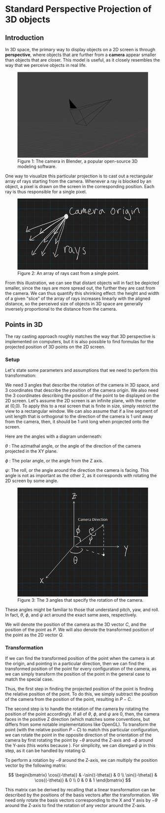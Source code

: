 
# Standard Perspective Projection of 3D objects

## Introduction
In 3D space, the primary way to display objects on a 2D screen is through **perspective**, where objects that are further from a **camera** appear smaller than objects that are closer. This model is useful, as it closely resembles the way that we perceive objects in real life.

<figure>
  <img src="../assets/images/perspective_projection/camera.png" alt="Blender Camera" />
  <figcaption>Figure 1: The camera in Blender, a popular open-source 3D modeling software.</figcaption>
</figure>

One way to visualize this particular projection is to cast out a rectangular array of rays starting from the camera. Whenever a ray is blocked by an object, a pixel is drawn on the screen in the corresponding position. Each ray is thus responsible for a single pixel.

<figure>
  <img src="../assets/images/perspective_projection/rays.png" alt="Perspective Diagram" />
  <figcaption>Figure 2: An array of rays cast from a single point.</figcaption>
</figure>

From this illustration, we can see that distant objects will in fact be depicted smaller, since the rays are more spread out, the further they are cast from the camera. We can thus quantify this shrinking effect: the height and width of a given "slice" of the array of rays increases linearly with the aligned distance, so the perceived size of objects in 3D space are generally inversely proportional to the distance from the camera.

## Points in 3D

The ray casting approach roughly matches the way that 3D perspective is implemented on computers, but it is also possible to find formulas for the projected position of 3D points on the 2D screen.

### Setup

Let's state some parameters and assumptions that we need to perform this transformation:

We need 3 angles that describe the rotation of the camera in 3D space, and 3 coordinates that describe the position of the camera origin. We also need the 3 coordinates describing the position of the point to be displayed on the 2D screen. Let's assume the 2D screen is an infinite plane, with the center at (0,0). To apply this to a real screen that is finite in size, simply restrict the view to a rectangular window. We can also assume that if a line segment of unit length that is orthogonal to the direction of the camera is 1 unit away from the camera, then, it should be 1 unit long when projected onto the screen.

Here are the angles with a diagram underneath:

$\theta$ : The azimathal angle, or the angle of the direction of the camera projected in the XY plane.

$\phi$ : The polar angle, or the angle from the Z axis.

$\psi$: The roll, or the angle around the direction the camera is facing. This angle is not as important as the other 2, as it corresponds with rotating the 2D screen by some angle.


<figure>
  <img src="../assets/images/perspective_projection/angle_diagram.png" alt="Angle Diagram" />
  <figcaption>Figure 3: The 3 angles that specify the rotation of the camera.</figcaption>
</figure>

These angles might be familiar to those that understand pitch, yaw, and roll. In fact, $\theta$, $\phi$, and $\psi$ act around the exact same axes, respectively.

We will denote the position of the camera as the 3D vector $C$, and the position of the point as $P$. We will also denote the transformed position of the point as the 2D vector $Q$.

### Transformation

If we can find the transformed position of the point when the camera is at the origin, and pointing in a particular direction, then we can find the transformed position of the point for every configuration of the camera, as we can simply transform the position of the point  in the general case to match the special case.

Thus, the first step in finding the projected position of the point is finding the relative position of the point. To do this, we simply subtract the position of the camera from the position of the point, resulting in $P - C$.

The second step is to handle the rotation of the camera by rotating the position of the point accordingly. If all of $\theta$, $\phi$, and $\psi$ are 0, then, the camera faces in the positive Z direction (which matches some conventions, but differs from some notable implementations like OpenGL). To transform the point (with the relative position $P - C$) to match this particular configuration, we can rotate the point in the opposite direction of the orientation of the camera by first rotating the point by $-\theta$ around the Z-axis and $-\phi$ around the Y-axis (this works because ). For simplicity, we can disregard $\psi$ in this step, as it can be handled by rotating $Q$.

To perform a rotation by $-\theta$ around the Z-axis, we can multiply the position vector by the following matrix:

$$
\begin{bmatrix}
\cos{(-\theta)} & -\sin{(-\theta)} & 0 \\
\sin{(-\theta)} & \cos{(-\theta)} & 0 \\
0 & 0 & 1
\end{bmatrix}
$$

This matrix can be derived by recalling that a linear transformation can be described by the positions of the basis vectors after the transformation. We need only rotate the basis vectors corresponding to the X and Y axis by $-\theta$ around the Z-axis to find the rotation of any vector around the Z-axis.






